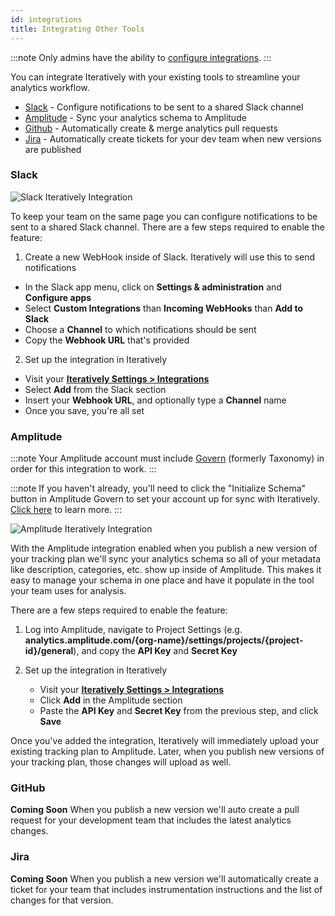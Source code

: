 ```yaml
---
id: integrations
title: Integrating Other Tools 
---
```


:::note
Only admins have the ability to [configure integrations](https://app.iterative.ly/settings/integrations). 
:::

You can integrate Iteratively with your existing tools to streamline your analytics workflow.

<!-- ![Integrations](/img/integrations.png) -->

- [Slack](/integrations#slack) - Configure notifications to be sent to a shared Slack channel
- [Amplitude](/integrations#amplitude) - Sync your analytics schema to Amplitude
- [Github](/integrations#github) - Automatically create & merge analytics pull requests
- [Jira](/integrations#jira) - Automatically create tickets for your dev team when new versions are published

### Slack

![Slack Iteratively Integration](/img/slack-integration-notifications.png)

To keep your team on the same page you can configure notifications to be sent to a shared Slack channel. There are a few steps required to enable the feature:

1. Create a new WebHook inside of Slack. Iteratively will use this to send notifications

- In the Slack app menu, click on **Settings & administration** and **Configure apps**
- Select **Custom Integrations** than **Incoming WebHooks** than **Add to Slack**
- Choose a **Channel** to which notifications should be sent
- Copy the **Webhook URL** that's provided

2. Set up the integration in Iteratively

- Visit your **[Iteratively Settings > Integrations](https://app.iterative.ly/settings/integrations)**
- Select **Add** from the Slack section
- Insert your **Webhook URL**, and optionally type a **Channel** name
- Once you save, you're all set

### Amplitude

:::note
Your Amplitude account must include [Govern](https://amplitude.com/govern) (formerly Taxonomy) in order for this integration to work. 
:::

:::note
If you haven't already, you'll need to click the "Initialize Schema" button in Amplitude Govern to set your account up for sync with Iteratively. [Click here](https://help.amplitude.com/hc/en-us/articles/360047579451-Initialize-and-manage-the-Schema) to learn more.
:::

![Amplitude Iteratively Integration](/img/amplitude-iteratively-integration.png)

With the Amplitude integration enabled when you publish a new version of your tracking plan we'll sync your analytics schema so all of your metadata like description, categories, etc. show up inside of Amplitude. This makes it easy to manage your schema in one place and have it populate in the tool your team uses for analysis.

There are a few steps required to enable the feature:

1. Log into Amplitude, navigate to Project Settings (e.g. **analytics.amplitude.com/{org-name}/settings/projects/{project-id}/general**), and copy the **API Key** and **Secret Key**

<!-- ![Amplitude Iteratively Integration](/img/amplitude-integration.png) -->

2. Set up the integration in Iteratively

    - Visit your **[Iteratively Settings > Integrations](https://app.iterative.ly/settings/integrations)**
    - Click **Add** in the Amplitude section
    - Paste the **API Key** and **Secret Key** from the previous step, and click **Save**

Once you've added the integration, Iteratively will immediately upload your existing tracking plan to Amplitude. Later, when you publish new versions of your tracking plan, those changes will upload as well.

### GitHub

**Coming Soon** When you publish a new version we'll auto create a pull request for your development team that includes the latest analytics changes.

### Jira

**Coming Soon** When you publish a new version we'll automatically create a ticket for your team that includes instrumentation instructions and the list of changes for that version. 